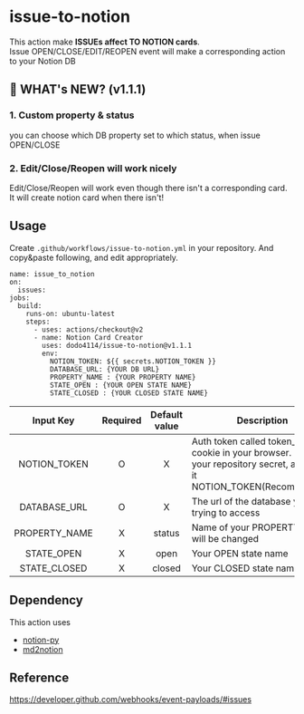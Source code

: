 # issue-to-notion
This action make **ISSUEs affect TO NOTION cards**.   
Issue OPEN/CLOSE/EDIT/REOPEN event will make a corresponding action to your Notion DB

## :rocket: WHAT's NEW? (v1.1.1)

### 1. Custom property & status
you can choose which DB property set to which status, when issue OPEN/CLOSE
### 2. Edit/Close/Reopen will work nicely
Edit/Close/Reopen will work even though there isn't a corresponding card.   
It will create notion card when there isn't!

## Usage

Create `.github/workflows/issue-to-notion.yml` in your repository.
And copy&paste following, and edit appropriately.

```
name: issue_to_notion
on:
  issues:
jobs:
  build:
    runs-on: ubuntu-latest
    steps:
      - uses: actions/checkout@v2
      - name: Notion Card Creator
        uses: dodo4114/issue-to-notion@v1.1.1
        env:
          NOTION_TOKEN: ${{ secrets.NOTION_TOKEN }}
          DATABASE_URL: {YOUR DB URL}
          PROPERTY_NAME : {YOUR PROPERTY NAME}
          STATE_OPEN : {YOUR OPEN STATE NAME}
          STATE_CLOSED : {YOUR CLOSED STATE NAME}
```

| Input Key | Required | Default value | Description |
|:-----:|:-----:|:-----:|-----|
| NOTION_TOKEN | O | X | Auth token called token_v2 from cookie in your browser. Put it your repository secret, and name it NOTION_TOKEN(Recommended) |
| DATABASE_URL | O | X | The url of the database you are trying to access |
| PROPERTY_NAME | X | status | Name of your PROPERTY which will be changed |
| STATE_OPEN | X | open | Your OPEN state name |
| STATE_CLOSED | X | closed | Your CLOSED state name |





## Dependency 
This action uses  
+ [notion-py](https://github.com/jamalex/notion-py)   
+ [md2notion](https://github.com/Cobertos/md2notion)

## Reference
https://developer.github.com/webhooks/event-payloads/#issues
